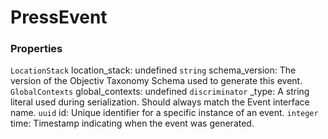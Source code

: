 # PressEvent


### Properties
`LocationStack` location_stack: undefined
`string` schema_version: The version of the Objectiv Taxonomy Schema used to generate this event.
`GlobalContexts` global_contexts: undefined
`discriminator` _type: A string literal used during serialization. Should always match the Event interface name.
`uuid` id: Unique identifier for a specific instance of an event.
`integer` time: Timestamp indicating when the event was generated.



